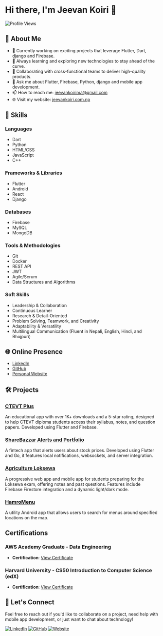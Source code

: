 # Hi there, I'm Jeevan Koiri 👋

![Profile Views](https://komarev.com/ghpvc/?username=jeevankoiri10&color=brightgreen)

## 🌟 About Me

- 🔭 Currently working on exciting projects that leverage Flutter, Dart, django and Firebase.
- 🌱 Always learning and exploring new technologies to stay ahead of the curve.
- 🤝 Collaborating with cross-functional teams to deliver high-quality products.
- 💬 Ask me about Flutter, Firebase, Python, django and mobile app development.
- 📫 How to reach me: [jeevankoirima@gmail.com](mailto:jeevankoirima@gmail.com)
- 🌐 Visit my website: [jeevankoiri.com.np](http://www.jeevankoiri.com.np)

## 🚀 Skills

### Languages
- Dart
- Python
- HTML/CSS
- JavaScript
- C++

### Frameworks & Libraries
- Flutter
- Android
- React
- Django

### Databases
- Firebase
- MySQL
- MongoDB

### Tools & Methodologies
- Git
- Docker
- REST API
- JWT
- Agile/Scrum
- Data Structures and Algorithms

### Soft Skills
- Leadership & Collaboration
- Continuous Learner
- Research & Detail-Oriented
- Problem Solving, Teamwork, and Creativity
- Adaptability & Versatility
- Multilingual Communication (Fluent in Nepali, English, Hindi, and Bhojpuri)

## 🌐 Online Presence

- [LinkedIn](https://www.linkedin.com/in/jeevankoiri/)
- [GitHub](https://github.com/jeevankoiri10/)
- [Personal Website](http://www.jeevankoiri.com.np)

## 🛠 Projects

### [CTEVT Plus](https://play.google.com/store/apps/details?id=com.one.ctevt_plus)
An educational app with over 1K+ downloads and a 5-star rating, designed to help CTEVT diploma students access their syllabus, notes, and question papers. Developed using Flutter and Firebase.

### [ShareBazzar Alerts and Portfolio](#)
A fintech app that alerts users about stock prices. Developed using Flutter and Go, it features local notifications, websockets, and server integration.

### [Agriculture Loksewa](https://agricultureloksewa-b109c.web.app/)
A progressive web app and mobile app for students preparing for the Loksewa exam, offering notes and past questions. Features include Firebase Firestore integration and a dynamic light/dark mode.

### [HamroMenu](https://github.com/jeevankoiri10/HamroMenu)
A utility Android app that allows users to search for menus around specified locations on the map.

<!--
## 📈 GitHub Stats

![Jeevan's GitHub stats](https://github-readme-stats.vercel.app/api?username=jeevankoiri10&show_icons=true&theme=radical)

![Top Langs](https://github-readme-stats.vercel.app/api/top-langs/?username=jeevankoiri10&layout=compact&theme=radical)
-->
## Certifications

### AWS Academy Graduate - Data Engineering
- **Certification**: [View Certificate](https://www.credly.com/badges/6253f3ca-4bb5-420f-a84c-6bfc100027c6/linked_in_profile)
### Harvard University - CS50 Introduction to Computer Science (edX)
- **Certification**: [View Certificate](https://courses.edx.org/certificates/777c561a64ad441d8f57eb21c3fb129b)



## 🤝 Let's Connect

Feel free to reach out if you'd like to collaborate on a project, need help with mobile app development, or just want to chat about technology!

[![LinkedIn](https://img.shields.io/badge/LinkedIn-0A66C2?style=for-the-badge&logo=linkedin&logoColor=white)](https://www.linkedin.com/in/jeevankoiri/)
[![GitHub](https://img.shields.io/badge/GitHub-181717?style=for-the-badge&logo=github&logoColor=white)](https://github.com/jeevankoiri10/)
[![Website](https://img.shields.io/badge/Website-21759B?style=for-the-badge&logo=wordpress&logoColor=white)](http://www.jeevankoiri.com.np)

